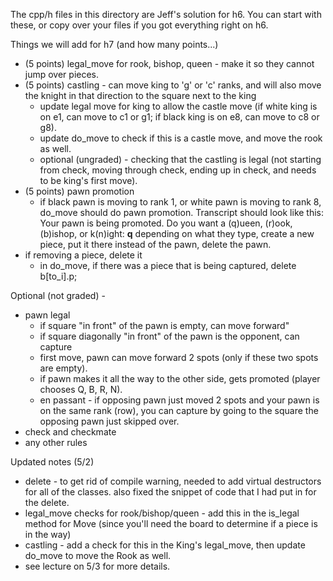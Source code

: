 The cpp/h files in this directory are Jeff's solution for h6.
You can start with these, or copy over your files if you got
everything right on h6.

Things we will add for h7 (and how many points...)
* (5 points) legal_move for rook, bishop, queen - make it so they cannot jump over pieces.
* (5 points) castling - can move king to 'g' or 'c' ranks, and will also move the knight in that direction to the square next to the king
  - update legal move for king to allow the castle move (if white king is on e1, can move to c1 or g1; if black king is on e8, can move to c8 or g8).
  - update do_move to check if this is a castle move, and move the rook as well.
  - optional (ungraded) - checking that the castling is legal (not starting from check, moving through check, ending up in check, and needs to be king's first move).
* (5 points) pawn promotion
  - if black pawn is moving to rank 1, or white pawn is moving to rank 8, do_move should do pawn promotion. Transcript should look like this:
    Your pawn is being promoted. Do you want a (q)ueen, (r)ook, (b)ishop, or k(n)ight: __q__
  depending on what they type, create a new piece, put it there instead of the pawn, delete the pawn.
* if removing a piece, delete it
  - in do_move, if there was a piece that is being captured,
     delete b[to_i].p;

Optional (not graded) - 
* pawn legal
  - if square "in front" of the pawn is empty, can move forward"
  - if square diagonally "in front" of the pawn is the opponent, can capture
  - first move, pawn can move forward 2 spots (only if these two spots are empty).
  - if pawn makes it all the way to the other side, gets promoted (player chooses Q, B, R, N).
  - en passant - if opposing pawn just moved 2 spots and your pawn is on the same rank (row), you can capture by going to the square the opposing pawn just skipped over.
* check and checkmate
* any other rules

Updated notes (5/2)
* delete - to get rid of compile warning, needed to add virtual destructors for all of the classes. also fixed the snippet of code that I had put in for the delete.
* legal_move checks for rook/bishop/queen - add this in the is_legal method for Move (since you'll need the board to determine if a piece is in the way)
* castling - add a check for this in the King's legal_move, then update do_move to move the Rook as well.
* see lecture on 5/3 for more details.
